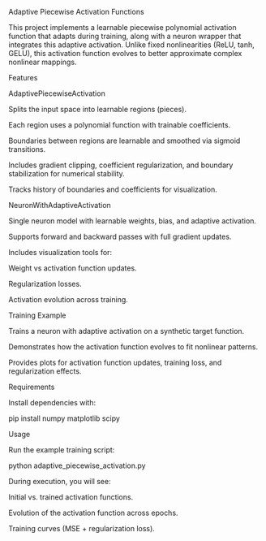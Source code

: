 Adaptive Piecewise Activation Functions

This project implements a learnable piecewise polynomial activation function that adapts during training, along with a neuron wrapper that integrates this adaptive activation.
Unlike fixed nonlinearities (ReLU, tanh, GELU), this activation function evolves to better approximate complex nonlinear mappings.


Features

AdaptivePiecewiseActivation

Splits the input space into learnable regions (pieces).

Each region uses a polynomial function with trainable coefficients.

Boundaries between regions are learnable and smoothed via sigmoid transitions.

Includes gradient clipping, coefficient regularization, and boundary stabilization for numerical stability.

Tracks history of boundaries and coefficients for visualization.

NeuronWithAdaptiveActivation

Single neuron model with learnable weights, bias, and adaptive activation.

Supports forward and backward passes with full gradient updates.

Includes visualization tools for:

Weight vs activation function updates.

Regularization losses.

Activation evolution across training.

Training Example

Trains a neuron with adaptive activation on a synthetic target function.

Demonstrates how the activation function evolves to fit nonlinear patterns.

Provides plots for activation function updates, training loss, and regularization effects.


Requirements

Install dependencies with:

pip install numpy matplotlib scipy


Usage

Run the example training script:

python adaptive_piecewise_activation.py


During execution, you will see:

Initial vs. trained activation functions.

Evolution of the activation function across epochs.

Training curves (MSE + regularization loss).
